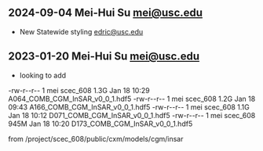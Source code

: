 ## 2024-09-04  Mei-Hui Su <mei@usc.edu> 
* New Statewide styling <edric@usc.edu>

## 2023-01-20  Mei-Hui Su <mei@usc.edu>
* looking to add

-rw-r--r-- 1 mei scec_608 1.3G Jan 18 10:29 A064_COMB_CGM_InSAR_v0_0_1.hdf5
-rw-r--r-- 1 mei scec_608 1.2G Jan 18 09:43 A166_COMB_CGM_InSAR_v0_0_1.hdf5
-rw-r--r-- 1 mei scec_608 1.1G Jan 18 10:12 D071_COMB_CGM_InSAR_v0_0_1.hdf5
-rw-r--r-- 1 mei scec_608 945M Jan 18 10:20 D173_COMB_CGM_InSAR_v0_0_1.hdf5

from /project/scec_608/public/cxm/models/cgm/insar
